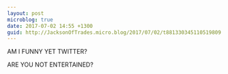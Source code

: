 ```yaml
---
layout: post
microblog: true
date: 2017-07-02 14:55 +1300
guid: http://JacksonOfTrades.micro.blog/2017/07/02/t881330345110519809.html
---
```

AM I FUNNY YET TWITTER?

ARE YOU NOT ENTERTAINED?
